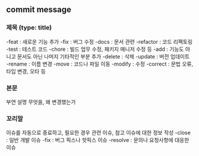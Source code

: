 ## commit message
### 제목 (type: title)
-feat : 새로운 기능 추가
-fix : 버그 수정
-docs : 문서 관련
-refactor : 코드 리팩토링
-test : 테스트 코드
-chore : 빌드 업무 수정, 패키지 매니저 수정 등
-add : 기능도 아니고 문서도 아닌 나머지 기타적인 부분 추가
-delete : 삭제
-update : 버전 업데이트
-rename : 이름 변경
-move : 코드나 파일 이동
-modify : 수정
-correct : 문법 오류, 타입 변경, 오타 등

### 본문 
부연 설명
무엇을, 왜 변경했는가

### 꼬리말
이슈를 자동으로 종료하고, 필요한 경우 관련 이슈, 참고 이슈에 대한 정보 작성
-close : 일반 개발 이슈
-fix : 버그 픽스나 핫픽스 이슈
-resolve : 문의나 요청사항에 대응한 이슈